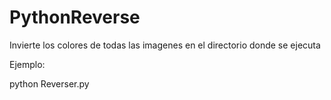 # PythonReverse
Invierte los colores de todas las imagenes  en el directorio donde se ejecuta

Ejemplo:

  python Reverser.py
